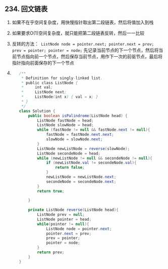 ## 234. 回文链表

1. 如果不在乎空间复杂度，用快慢指针取出第二段链表，然后将值加入到栈

2. 如果要求O(1)空间复杂度，就只能把第二段链表反转，然后一一比较

3. 反转的方法：` ListNode node = pointer.next;
													 pointer.next = prev;
				 prev = pointer;
				 pointer = node;`
						先记录当前节点的下一个节点，然后将当前节点指向前一个节点，然后保存当前节点，用作下一次的前驱节点，最后将指针指向前面保存的下一个节点
	
4. ```java
      /**
       * Definition for singly-linked list.
       * public class ListNode {
       *     int val;
       *     ListNode next;
       *     ListNode(int x) { val = x; }
       * }
       */
      class Solution {
          public boolean isPalindrome(ListNode head) {
              ListNode fastNode = head;
              ListNode slowNode = head;
              while (fastNode != null && fastNode.next != null){
                  fastNode = fastNode.next.next;
                  slowNode = slowNode.next;
              }
              ListNode newListNode = reverse(slowNode);
              ListNode secondeNode = head;
              while (newListNode != null && secondeNode != null){
                  if (newListNode.val != secondeNode.val){
                      return false;
                  }
                  newListNode = newListNode.next;
                  secondeNode = secondeNode.next;
              }
              return true;
      
          }
      
          private ListNode reverse(ListNode head){
              ListNode prev = null;
              ListNode pointer = head;
              while(pointer != null){
                  ListNode node = pointer.next;
                  pointer.next = prev;
                  prev = pointer;
                  pointer = node;
              }
              return prev;
          }
      }
      ```

      